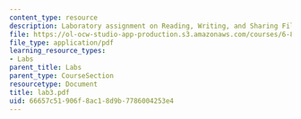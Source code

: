 ```yaml
---
content_type: resource
description: Laboratory assignment on Reading, Writing, and Sharing Files.
file: https://ol-ocw-studio-app-production.s3.amazonaws.com/courses/6-824-distributed-computer-systems-engineering-spring-2006/66657c51906f8ac18d9b7786004253e4_lab3.pdf
file_type: application/pdf
learning_resource_types:
- Labs
parent_title: Labs
parent_type: CourseSection
resourcetype: Document
title: lab3.pdf
uid: 66657c51-906f-8ac1-8d9b-7786004253e4
---
```

